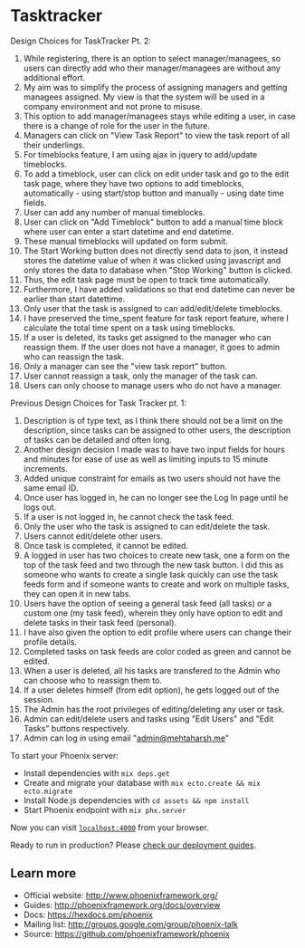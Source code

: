 # Tasktracker

Design Choices for TaskTracker Pt. 2:
1.  While registering, there is an option to select manager/managees, so users can directly add who their manager/managees are without any additional effort.
2.  My aim was to simplify the process of assigning managers and getting managees assigned. My view is that the system will be used in a company environment and not prone to misuse.
3.  This option to add manager/managees stays while editing a user, in case there is a change of role for the user in the future.
4.  Managers can click on "View Task Report" to view the task report of all their underlings.
5.  For timeblocks feature, I am using ajax in jquery to add/update timeblocks.
6.  To add a timeblock, user can click on edit under task and go to the edit task page, where they have two options to add timeblocks, automatically - using start/stop button and manually - using date time fields.
7.  User can add any number of manual timeblocks.
8.  User can click on "Add Timeblock" button to add a manual time block where user can enter a start datetime and end datetime.
9.  These manual timeblocks will updated on form submit.
10. The Start Working button does not directly send data to json, it instead stores the datetime value of when it was clicked using javascript and only stores the data to database when "Stop Working" button is clicked.
11. Thus, the edit task page must be open to track time automatically.
12. Furthermore, I have added validations so that end datetime can never be earlier than start datettime.
13. Only user that the task is assigned to can add/edit/delete timeblocks.
14. I have preserved the time_spent feature for task report feature, where I calculate the total time spent on a task using timeblocks.
15. If a user is deleted, its tasks get assigned to the manager who can reassign them. If the user does not have a manager, it goes to admin who can reassign the task.
16. Only a manager can see the "view task report" button.
17. User cannot reassign a task, only the manager of the task can.
18. Users can only choose to manage users who do not have a manager.

Previous Design Choices for Task Tracker pt. 1:
1. Description is of type text, as I think there should not be a limit on the description, since tasks can be assigned to other users, the description of tasks can be detailed and often long.
2. Another design decision I made was to have two input fields for hours and minutes for ease of use as well as limiting inputs to 15 minute increments.
3. Added unique constraint for emails as two users should not have the same email ID.
4. Once user has logged in, he can no longer see the Log In page until he logs out.
5. If a user is not logged in, he cannot check the task feed.
6. Only the user who the task is assigned to can edit/delete the task.
7. Users cannot edit/delete other users.
8. Once task is completed, it cannot be edited.
9. A logged in user has two choices to create new task, one a form on the top of the task feed and two through the new task button. I did this as someone who wants to create a single task quickly can use the task feeds form and if someone wants to create and work on multiple tasks, they can open it in new tabs.
10. Users have the option of seeing a general task feed (all tasks) or a custom one (my task feed), wherein they only have option to edit and delete tasks in their task feed (personal).
11. I have also given the option to edit profile where users can change their profile details.
12. Completed tasks on task feeds are color coded as green and cannot be edited.
13. When a user is deleted, all his tasks are transfered to the Admin who can choose who to reassign them to.
14. If a user deletes himself (from edit option), he gets logged out of the session.
15. The Admin has the root privileges of editing/deleting any user or task.
16. Admin can edit/delete users and tasks using "Edit Users" and "Edit Tasks" buttons respectively.
17. Admin can log in using email "admin@mehtaharsh.me"

To start your Phoenix server:

  * Install dependencies with `mix deps.get`
  * Create and migrate your database with `mix ecto.create && mix ecto.migrate`
  * Install Node.js dependencies with `cd assets && npm install`
  * Start Phoenix endpoint with `mix phx.server`

Now you can visit [`localhost:4000`](http://localhost:4000) from your browser.

Ready to run in production? Please [check our deployment guides](http://www.phoenixframework.org/docs/deployment).

## Learn more

  * Official website: http://www.phoenixframework.org/
  * Guides: http://phoenixframework.org/docs/overview
  * Docs: https://hexdocs.pm/phoenix
  * Mailing list: http://groups.google.com/group/phoenix-talk
  * Source: https://github.com/phoenixframework/phoenix
